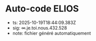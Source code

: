 # Auto-code ELIOS
- ts: 2025-10-19T18:44:09.383Z
- sig: ∞.je.toi.nous.432.528
- note: fichier généré automatiquement